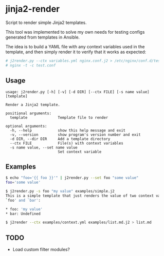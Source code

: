 # jinja2-render

Script to render simple Jinja2 templates.

This tool was implemented to solve my own needs for testing configs generated
from templates in Ansible.

The idea is to build a YAML file with any context variables used in the
template, and then simply render it to verify that it works as expected:

```bash
# j2render.py --ctx variables.yml nginx.conf.j2 > /etc/nginx/conf.d/test.conf
# nginx -t -c test.conf
```


## Usage

```
usage: j2render.py [-h] [-v] [-d DIR] [--ctx FILE] [-s name value] [template]

Render a Jinja2 template.

positional arguments:
  template              Template file to render

optional arguments:
  -h, --help            show this help message and exit
  -v, --version         show program's version number and exit
  -d DIR, --dir DIR     Add a template directory
  --ctx FILE            File(s) with context variables
  -s name value, --set name value
                        Set context variable
```


## Examples

```bash
$ echo "foo='{{ foo }}'" | j2render.py --set foo "some value"
foo='some value'
```

```bash
$ j2render.py -s foo "my value" examples/simple.j2
This is a simple template that just renders the value of two context variables,
`foo' and `bar':

* foo: 'my value'
* bar: Undefined
```

```bash
$ j2render --ctx examples/context.yml examples/list.md.j2 > list.md
```


## TODO

* Load custom filter modules?
